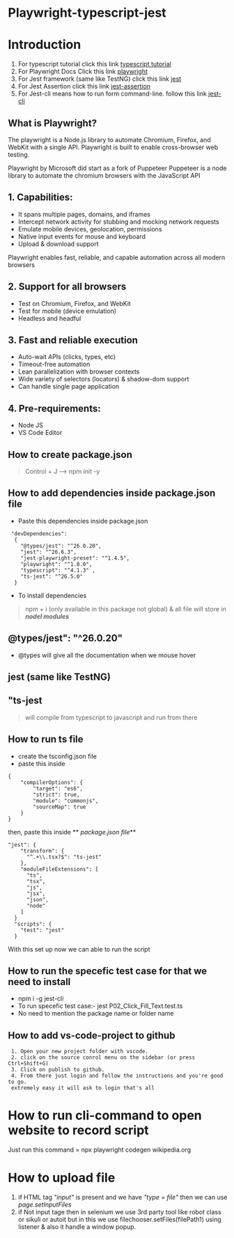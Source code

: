 # Playwright-typescript-jest

# Introduction
1. For typescript tutorial click this link [typescript tutorial](https://www.tutorialspoint.com/typescript/index.htm)
2. For Playwright Docs Click this link [playwright](https://playwright.dev/docs/intro/)
3. For Jest framework (same like TestNG) click this link [jest](https://jestjs.io/docs/getting-started)
4. For Jest Assertion click this link [jest-assertion](https://jestjs.io/docs/expect)
5. For Jest-cli means how to run form command-line. follow this link [jest-cli](https://jestjs.io/docs/cli)
## What is Playwright?
The playwright is a Node.js library to automate Chromium, Firefox, and WebKit with a single API. Playwright is built to enable cross-browser web testing.

Playwright by Microsoft did start as a fork of Puppeteer
Puppeteer is a node library to automate the chromium browsers with the JavaScript API

## 1. Capabilities:
* It spans multiple pages, domains, and iframes
* Intercept network activity for stubbing and mocking network requests
* Emulate mobile devices, geolocation, permissions
* Native input events for mouse and keyboard
* Upload & download support

Playwright enables fast, reliable, and capable automation across all modern browsers

## 2. Support for all browsers
* Test on Chromium, Firefox, and WebKit
* Test for mobile (device emulation)
* Headless and headful

## 3. Fast and reliable execution
* Auto-wait APIs (clicks, types, etc)
* Timeout-free automation
* Lean parallelization with browser contexts
* Wide variety of selectors (locators) & shadow-dom support
* Can handle single page application

## 4. Pre-requirements:
 - Node JS
 - VS Code Editor

## How to create package.json
> Control + J --> npm init -y

## How to add dependencies inside package.json file
* Paste this dependencies inside package.json
```
 "devDependencies": 
  {
    "@types/jest": "^26.0.20",
    "jest": "^26.6.3",   
    "jest-playwright-preset": "^1.4.5",  
    "playwright": "^1.8.0",   
    "typescript": "^4.1.3" ,
    "ts-jest": "^26.5.0"
  }
```
* To install dependencies
> npm + i (only available in this package not global) & all file will store in **_nodel modules_**

##  @types/jest": "^26.0.20"
* @types will give all the documentation when we mouse hover

## jest (same like TestNG)

## "ts-jest
> will compile from typescript to javascript and run from there

## How to run ts file
* create the tsconfig.json file
* paste this inside 
```
{
    "compilerOptions": {
        "target": "es6",
        "strict": true,
        "module": "commonjs",
        "sourceMap": true
    }
}
```
then, paste this inside ** _package.json file_**
```
"jest": {
    "transform": {
      "^.+\\.tsx?$": "ts-jest"
    },
    "moduleFileExtensions": [
      "ts",
      "tsx",
      "js",
      "jsx",
      "json",
      "node"
    ]
  }
  "scripts": {
    "test": "jest"
  }
```
  With this set up now we can able to run the script

  ## How to  run the specefic test case for that we need to install
  * npm i -g jest-cli
  * To run specefic test case:- jest P02_Click_Fill_Text.test.ts 
  * No need to mention the package name or folder name
 ## How to add vs-code-project to github
 ```
  1. Open your new project folder with vscode.
  2. click on the source conrol menu on the sidebar (or press Ctrl+Shift+G)
  3. Click on publish to github.
  4. From there just login and follow the instructions and you're good to go.
  extremely easy it will ask to login that's all
 ```
 # How to run cli-command to open website to record script
 Just run this command = npx playwright codegen wikipedia.org 

 # How to upload file
 1. if HTML tag _"input"_ is present and we have _"type = file"_ then we can use _page.setInputFiles_
 2. if Not input tage then in selenium we use 3rd party tool like robot class or sikuli or autoit
 but in this we use filechooser.setFiles(filePath1) using listener & also it handle a window popup.